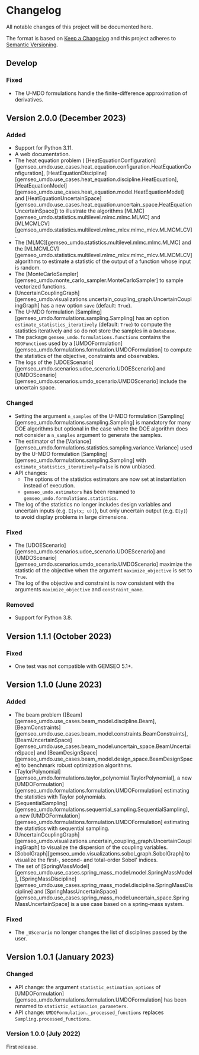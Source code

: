 <!--
Copyright 2021 IRT Saint Exupéry, https://www.irt-saintexupery.com

This work is licensed under the Creative Commons Attribution-ShareAlike 4.0
International License. To view a copy of this license, visit
http://creativecommons.org/licenses/by-sa/4.0/ or send a letter to Creative
Commons, PO Box 1866, Mountain View, CA 94042, USA.
-->

<!--
Changelog titles are:
- Added: for new features.
- Changed: for changes in existing functionality.
- Deprecated: for soon-to-be removed features.
- Removed: for now removed features.
- Fixed: for any bug fixes.
- Security: in case of vulnerabilities.
-->

# Changelog

All notable changes of this project will be documented here.

The format is based on
[Keep a Changelog](https://keepachangelog.com/en/1.0.0)
and this project adheres to
[Semantic Versioning](https://semver.org/spec/v2.0.0.html).

## Develop

### Fixed

- The U-MDO formulations handle the finite-difference approximation of derivatives.

## Version 2.0.0 (December 2023)

### Added

- Support for Python 3.11.
- A web documentation.
- The heat equation problem (
  [HeatEquationConfiguration][gemseo_umdo.use_cases.heat_equation.configuration.HeatEquationConfiguration],
  [HeatEquationDiscipline][gemseo_umdo.use_cases.heat_equation.discipline.HeatEquation],
  [HeatEquationModel][gemseo_umdo.use_cases.heat_equation.model.HeatEquationModel]
  and [HeatEquationUncertainSpace][gemseo_umdo.use_cases.heat_equation.uncertain_space.HeatEquationUncertainSpace])
  to illustrate the algorithms [MLMC][gemseo_umdo.statistics.multilevel.mlmc.mlmc.MLMC]
  and [MLMCMLCV][gemseo_umdo.statistics.multilevel.mlmc_mlcv.mlmc_mlcv.MLMCMLCV].
- The [MLMC][gemseo_umdo.statistics.multilevel.mlmc.mlmc.MLMC] and
  the [MLMCMLCV][gemseo_umdo.statistics.multilevel.mlmc_mlcv.mlmc_mlcv.MLMCMLCV]
  algorithms to estimate a statistic of the output of a function
  whose input is random.
- The [MonteCarloSampler][gemseo_umdo.monte_carlo_sampler.MonteCarloSampler]
  to sample vectorized functions.
- [UncertainCouplingGraph][gemseo_umdo.visualizations.uncertain_coupling_graph.UncertainCouplingGraph]
  has a new option ``save`` (default: ``True``).
- The U-MDO formulation [Sampling][gemseo_umdo.formulations.sampling.Sampling]
  has an option ``estimate_statistics_iteratively`` (default: ``True``)
  to compute the statistics iteratively
  and so do not store the samples in a ``Database``.
- The package ``gemseo_umdo.formulations.functions`` contains the ``MDOFunction``s
  used by a [UMDOFormulation][gemseo_umdo.formulations.formulation.UMDOFormulation]
  to compute the statistics of the objective, constraints and observables.
- The logs of the [UDOEScenario][gemseo_umdo.scenarios.udoe_scenario.UDOEScenario]
  and [UMDOScenario][gemseo_umdo.scenarios.umdo_scenario.UMDOScenario]
  include the uncertain space.

### Changed

- Setting the argument ``n_samples``
  of the U-MDO formulation [Sampling][gemseo_umdo.formulations.sampling.Sampling]
  is mandatory for many DOE algorithms
  but optional in the case where
  the DOE algorithm does not consider a ``n_samples`` argument to generate the samples.
- The estimator of the [Variance][gemseo_umdo.formulations.statistics.sampling.variance.Variance]
  used by the U-MDO formulation [Sampling][gemseo_umdo.formulations.sampling.Sampling]
  with ``estimate_statistics_iteratively=False`` is now unbiased.
- API changes:
  - The options of the statistics estimators
    are now set at instantiation instead of execution.
  - ``gemseo_umdo.estimators`` has been renamed to ``gemseo_umdo.formulations.statistics``.
- The log of the statistics no longer includes design variables and uncertain inputs
  (e.g. ``E[y(x; u)]``),
  but only uncertain output  (e.g. ``E[y]``) to avoid display problems in large dimensions.

### Fixed

- The [UDOEScenario][gemseo_umdo.scenarios.udoe_scenario.UDOEScenario]
  and [UMDOScenario][gemseo_umdo.scenarios.umdo_scenario.UMDOScenario]
  maximize the statistic of the objective
  when the argument ``maximize_objective`` is set to ``True``.
- The log of the objective and constraint is now consistent
  with the arguments ``maximize_objective`` and ``constraint_name``.

### Removed

- Support for Python 3.8.

## Version 1.1.1 (October 2023)

### Fixed

- One test was not compatible with GEMSEO 5.1+.

## Version 1.1.0 (June 2023)

### Added

- The beam problem ([Beam][gemseo_umdo.use_cases.beam_model.discipline.Beam],
  [BeamConstraints][gemseo_umdo.use_cases.beam_model.constraints.BeamConstraints],
  [BeamUncertainSpace][gemseo_umdo.use_cases.beam_model.uncertain_space.BeamUncertainSpace]
  and [BeamDesignSpace][gemseo_umdo.use_cases.beam_model.design_space.BeamDesignSpace]
  to benchmark robust optimization algorithms.
- [TaylorPolynomial][gemseo_umdo.formulations.taylor_polynomial.TaylorPolynomial],
  a new [UMDOFormulation][gemseo_umdo.formulations.formulation.UMDOFormulation]
  estimating the statistics with Taylor polynomials.
- [SequentialSampling][gemseo_umdo.formulations.sequential_sampling.SequentialSampling],
  a new [UMDOFormulation][gemseo_umdo.formulations.formulation.UMDOFormulation]
  estimating the statistics with sequential sampling.
- [UncertainCouplingGraph][gemseo_umdo.visualizations.uncertain_coupling_graph.UncertainCouplingGraph]
  to visualize the dispersion of the coupling variables.
- [SobolGraph][gemseo_umdo.visualizations.sobol_graph.SobolGraph]
  to visualize the first-, second- and total-order Sobol' indices.
- The set of [SpringMassModel][gemseo_umdo.use_cases.spring_mass_model.model.SpringMassModel],
  [SpringMassDiscipline][gemseo_umdo.use_cases.spring_mass_model.discipline.SpringMassDiscipline]
  and [SpringMassUncertainSpace][gemseo_umdo.use_cases.spring_mass_model.uncertain_space.SpringMassUncertainSpace]
  is a use case based on a spring-mass system.

### Fixed

- The ``_UScenario`` no longer changes the list of disciplines passed by the user.

## Version 1.0.1 (January 2023)

### Changed

- API change: the argument ``statistic_estimation_options``
  of [UMDOFormulation][gemseo_umdo.formulations.formulation.UMDOFormulation]
  has been renamed to ``statistic_estimation_parameters``.
- API change: ``UMDOFormulation._processed_functions`` replaces ``Sampling.processed_functions``.

### Version 1.0.0 (July 2022)

First release.
